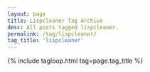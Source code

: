 ```yaml
---
layout: page
title: Lispcleaner Tag Archive
desc: All posts tagged lispcleaner.
permalink: /tag/lispcleaner/
tag_title: 'lispcleaner'
---
```


{% include tagloop.html tag=page.tag_title %}

